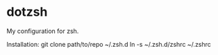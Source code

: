 dotzsh
======
My configuration for zsh.

Installation:
  git clone path/to/repo ~/.zsh.d
  ln -s ~/.zsh.d/zshrc ~/.zshrc
